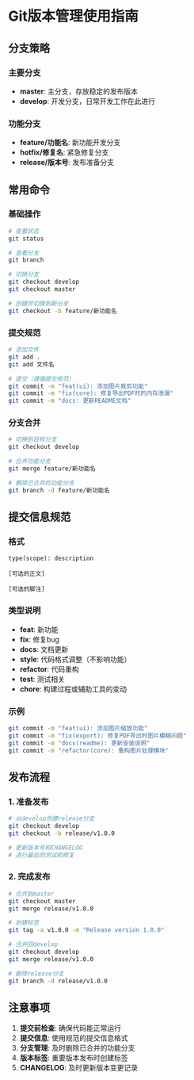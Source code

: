 # Git版本管理使用指南

## 分支策略

### 主要分支
- **master**: 主分支，存放稳定的发布版本
- **develop**: 开发分支，日常开发工作在此进行

### 功能分支
- **feature/功能名**: 新功能开发分支
- **hotfix/修复名**: 紧急修复分支
- **release/版本号**: 发布准备分支

## 常用命令

### 基础操作
```bash
# 查看状态
git status

# 查看分支
git branch

# 切换分支
git checkout develop
git checkout master

# 创建并切换到新分支
git checkout -b feature/新功能名
```

### 提交规范
```bash
# 添加文件
git add .
git add 文件名

# 提交（遵循提交规范）
git commit -m "feat(ui): 添加图片裁剪功能"
git commit -m "fix(core): 修复导出PDF时的内存泄漏"
git commit -m "docs: 更新README文档"
```

### 分支合并
```bash
# 切换到目标分支
git checkout develop

# 合并功能分支
git merge feature/新功能名

# 删除已合并的功能分支
git branch -d feature/新功能名
```

## 提交信息规范

### 格式
```
type(scope): description

[可选的正文]

[可选的脚注]
```

### 类型说明
- **feat**: 新功能
- **fix**: 修复bug
- **docs**: 文档更新
- **style**: 代码格式调整（不影响功能）
- **refactor**: 代码重构
- **test**: 测试相关
- **chore**: 构建过程或辅助工具的变动

### 示例
```bash
git commit -m "feat(ui): 添加图片缩放功能"
git commit -m "fix(export): 修复PDF导出时图片模糊问题"
git commit -m "docs(readme): 更新安装说明"
git commit -m "refactor(core): 重构图片处理模块"
```

## 发布流程

### 1. 准备发布
```bash
# 从develop创建release分支
git checkout develop
git checkout -b release/v1.0.0

# 更新版本号和CHANGELOG
# 进行最后的测试和修复
```

### 2. 完成发布
```bash
# 合并到master
git checkout master
git merge release/v1.0.0

# 创建标签
git tag -a v1.0.0 -m "Release version 1.0.0"

# 合并回develop
git checkout develop
git merge release/v1.0.0

# 删除release分支
git branch -d release/v1.0.0
```

## 注意事项

1. **提交前检查**: 确保代码能正常运行
2. **提交信息**: 使用规范的提交信息格式
3. **分支管理**: 及时删除已合并的功能分支
4. **版本标签**: 重要版本发布时创建标签
5. **CHANGELOG**: 及时更新版本变更记录
